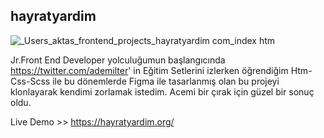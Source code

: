## hayratyardim 
![_Users_aktas_frontend_projects_hayratyardim com_index htm](https://user-images.githubusercontent.com/56774618/143783803-d689ae7c-3a79-4e7a-ae21-f1ed4a809a5d.png)

Jr.Front End Developer yolculuğumun başlangıcında  https://twitter.com/ademilter' in Eğitim Setlerini izlerken öğrendiğim Htm-Css-Scss ile  bu dönemlerde 
Figma ile tasarlanmış olan bu projeyi klonlayarak kendimi zorlamak istedim. Acemi bir çırak için güzel bir sonuç oldu.

Live Demo >> https://hayratyardim.org/
